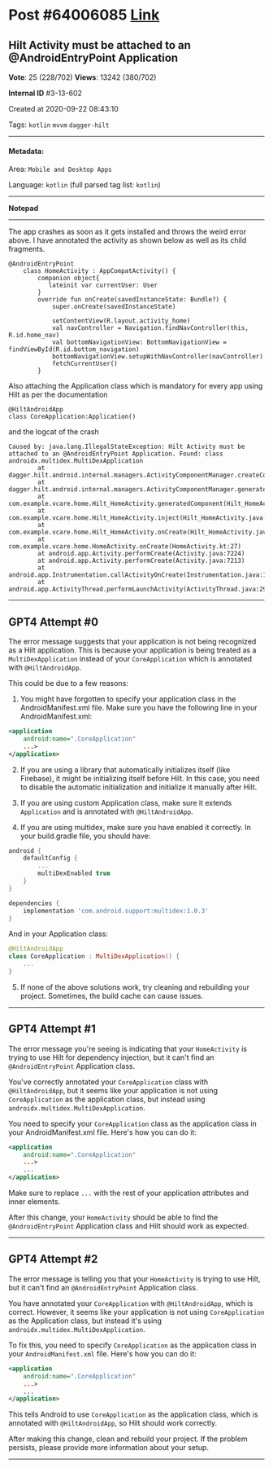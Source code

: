 
# Post \#64006085 [Link](https://stackoverflow.com/questions/64006085/)

## Hilt Activity must be attached to an @AndroidEntryPoint Application

**Vote**: 25 (228/702) **Views**: 13242 (380/702) 

**Internal ID** \#3-13-602

Created at 2020-09-22 08:43:10

Tags: `kotlin` `mvvm` `dagger-hilt`

----------

#### Metadata:

Area: `Mobile and Desktop Apps`

Language: `kotlin` (full parsed tag list: `kotlin`)

----------

**Notepad**


----------

The app crashes as soon as it gets installed and throws the weird error above.
I have annotated the activity as shown below as well as its child fragments.
```
@AndroidEntryPoint
    class HomeActivity : AppCompatActivity() {
        companion object{
           lateinit var currentUser: User
        }
        override fun onCreate(savedInstanceState: Bundle?) {
            super.onCreate(savedInstanceState)
    
            setContentView(R.layout.activity_home)
            val navController = Navigation.findNavController(this, R.id.home_nav)
            val bottomNavigationView: BottomNavigationView = findViewById(R.id.bottom_navigation)
            bottomNavigationView.setupWithNavController(navController)
            fetchCurrentUser()
        }
```

Also attaching the Application class which is mandatory for every app using Hilt as per the documentation
```
@HiltAndroidApp
class CoreApplication:Application()
```

and the logcat of the crash
```
Caused by: java.lang.IllegalStateException: Hilt Activity must be attached to an @AndroidEntryPoint Application. Found: class androidx.multidex.MultiDexApplication
        at dagger.hilt.android.internal.managers.ActivityComponentManager.createComponent(ActivityComponentManager.java:82)
        at dagger.hilt.android.internal.managers.ActivityComponentManager.generatedComponent(ActivityComponentManager.java:65)
        at com.example.vcare.home.Hilt_HomeActivity.generatedComponent(Hilt_HomeActivity.java:43)
        at com.example.vcare.home.Hilt_HomeActivity.inject(Hilt_HomeActivity.java:62)
        at com.example.vcare.home.Hilt_HomeActivity.onCreate(Hilt_HomeActivity.java:37)
        at com.example.vcare.home.HomeActivity.onCreate(HomeActivity.kt:27)
        at android.app.Activity.performCreate(Activity.java:7224)
        at android.app.Activity.performCreate(Activity.java:7213)
        at android.app.Instrumentation.callActivityOnCreate(Instrumentation.java:1272)
        at android.app.ActivityThread.performLaunchActivity(ActivityThread.java:2926)
```



----------
        
## GPT4 Attempt \#0

The error message suggests that your application is not being recognized as a Hilt application. This is because your application is being treated as a `MultiDexApplication` instead of your `CoreApplication` which is annotated with `@HiltAndroidApp`.

This could be due to a few reasons:

1. You might have forgotten to specify your application class in the AndroidManifest.xml file. Make sure you have the following line in your AndroidManifest.xml:

```xml
<application
    android:name=".CoreApplication"
    ...>
</application>
```

2. If you are using a library that automatically initializes itself (like Firebase), it might be initializing itself before Hilt. In this case, you need to disable the automatic initialization and initialize it manually after Hilt.

3. If you are using custom Application class, make sure it extends `Application` and is annotated with `@HiltAndroidApp`.

4. If you are using multidex, make sure you have enabled it correctly. In your build.gradle file, you should have:

```groovy
android {
    defaultConfig {
        ...
        multiDexEnabled true
    }
}

dependencies {
    implementation 'com.android.support:multidex:1.0.3'
}
```

And in your Application class:

```kotlin
@HiltAndroidApp
class CoreApplication : MultiDexApplication() {
    ...
}
```

5. If none of the above solutions work, try cleaning and rebuilding your project. Sometimes, the build cache can cause issues.

--------

## GPT4 Attempt \#1

The error message you're seeing is indicating that your `HomeActivity` is trying to use Hilt for dependency injection, but it can't find an `@AndroidEntryPoint` Application class. 

You've correctly annotated your `CoreApplication` class with `@HiltAndroidApp`, but it seems like your application is not using `CoreApplication` as the application class, but instead using `androidx.multidex.MultiDexApplication`.

You need to specify your `CoreApplication` class as the application class in your AndroidManifest.xml file. Here's how you can do it:

```xml
<application
    android:name=".CoreApplication"
    ...>
    ...
</application>
```

Make sure to replace `...` with the rest of your application attributes and inner elements. 

After this change, your `HomeActivity` should be able to find the `@AndroidEntryPoint` Application class and Hilt should work as expected.

--------

## GPT4 Attempt \#2

The error message is telling you that your `HomeActivity` is trying to use Hilt, but it can't find an `@AndroidEntryPoint` Application class. 

You have annotated your `CoreApplication` with `@HiltAndroidApp`, which is correct. However, it seems like your application is not using `CoreApplication` as the Application class, but instead it's using `androidx.multidex.MultiDexApplication`.

To fix this, you need to specify `CoreApplication` as the application class in your `AndroidManifest.xml` file. Here's how you can do it:

```xml
<application
    android:name=".CoreApplication"
    ...>
    ...
</application>
```

This tells Android to use `CoreApplication` as the application class, which is annotated with `@HiltAndroidApp`, so Hilt should work correctly. 

After making this change, clean and rebuild your project. If the problem persists, please provide more information about your setup.

--------
